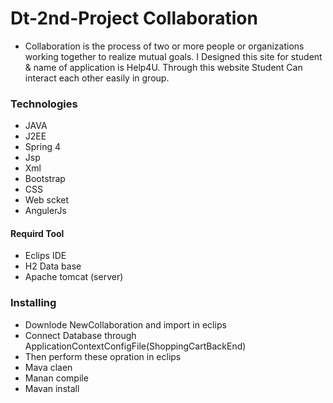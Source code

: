 # Dt-2nd-Project Collaboration
*  Collaboration is the process of two or more people or organizations working together to realize mutual goals. I Designed this site for student & name of application is Help4U. Through this website Student Can interact each other easily  in group. 

### Technologies
* JAVA
* J2EE
* Spring 4
* Jsp
* Xml
* Bootstrap
* CSS
* Web scket
* AngulerJs


####  Requird Tool
* Eclips IDE
* H2 Data base
* Apache tomcat (server)

### Installing 
* Downlode NewCollaboration  and import in eclips
* Connect Database through ApplicationContextConfigFile(ShoppingCartBackEnd)
* Then perform these opration in eclips
* Mava claen 
* Manan compile
* Mavan install



